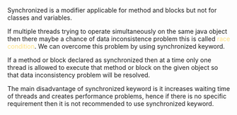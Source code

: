 Synchronized is a modifier applicable for method and blocks but not for classes and variables.

If multiple threads trying to operate simultaneously on the same java object then there maybe a chance of data inconsistence problem this is called <span style="color:rgb(253, 223, 126)">race condition</span>. We can overcome this problem by using synchronized keyword.

If a method or block declared as synchronized then at a time only one thread is allowed to execute that method or block on the given object so that data inconsistency problem will be resolved.

The main disadvantage of synchronized keyword is it increases waiting time of threads and creates performance problems, hence if there is no specific requirement then it is not recommended to use synchronized keyword.